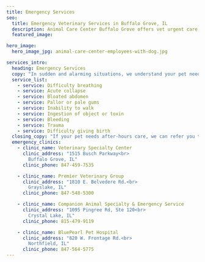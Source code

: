 ```yaml
---
title: Emergency Services
seo:
  title: Emergency Veterinary Services in Buffalo Grove, IL
  description: Animal Care Center Buffalo Grove offers vet urgent care & emergency service for dog, cat or pet bleeding, bloat, collapse, difficulty breathing or giving birth.
  featured_image:

hero_image:
  hero_image_jpg: animal-care-center-employees-with-dog.jpg

services_intro:
  heading: Emergency Services
  copy: "In sudden and alarming situations, we understand your pet needs immediate attention. If you think it’s an emergency, we think it’s an emergency. Please do not hesitate to call Animal Care Center of Buffalo Grove anytime, or bring your pet for an exam and advice during business hours. Some common conditions your pet may experience during an emergency include:"
  service_list:
    - service: Difficulty breathing
    - service: Acute collapse
    - service: Bloated abdomen
    - service: Pallor or pale gums
    - service: Inability to walk
    - service: Ingestion of object or toxin
    - service: Bleeding
    - service: Trauma
    - service: Difficulty giving birth
  closing_copy: "If your pet needs after-hours care, we can refer you to an emergency clinic nearby including:"
  emergency_clinics:
    - clinic_name: Veterinary Specialty Center
      clinic_address: "1515 Busch Parkway<br>
        Buffalo Grove, IL"
      clinic_phone: 847-459-7535

    - clinic_name: Premier Veterinary Group
      clinic_address: "1810 E. Belvedere Rd.<br>
        Grayslake, IL"
      clinic_phone: 847-548-5300

    - clinic_name: Companion Animal Specialty & Emergency Service
      clinic_address: "1095 Pingree Rd, Ste 120<br>
        Crystal Lake, IL"
      clinic_phone: 815-479-9119

    - clinic_name: BluePearl Pet Hospital
      clinic_address: "820 W. Frontage Rd.<br>
        Northfield, IL"
      clinic_phone: 847-564-5775
---
```

